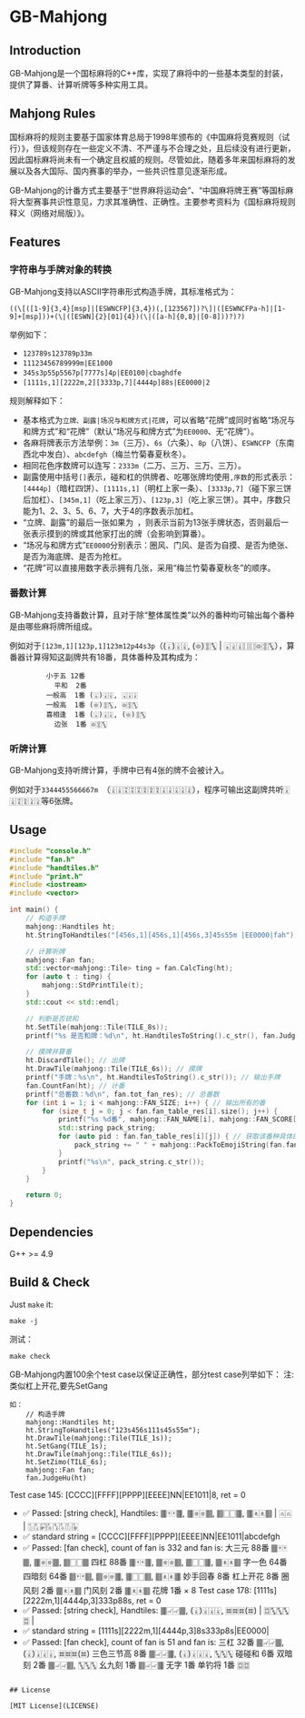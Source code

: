 # GB-Mahjong

## Introduction

GB-Mahjong是一个国标麻将的C++库，实现了麻将中的一些基本类型的封装，提供了算番、计算听牌等多种实用工具。

## Mahjong Rules

国标麻将的规则主要基于国家体育总局于1998年颁布的《中国麻将竞赛规则（试行）》，但该规则存在一些定义不清、不严谨与不合理之处，且后续没有进行更新，因此国标麻将尚未有一个确定且权威的规则。尽管如此，随着多年来国标麻将的发展以及各大国际、国内赛事的举办，一些共识性意见逐渐形成。

GB-Mahjong的计番方式主要基于“世界麻将运动会”、“中国麻将牌王赛”等国标麻将大型赛事共识性意见，力求其准确性、正确性。主要参考资料为《国标麻将规则释义（网络对局版）》。

## Features

### 字符串与手牌对象的转换

GB-Mahjong支持以ASCII字符串形式构造手牌，其标准格式为：

```((\[([1-9]{3,4}[msp]|[ESWNCFP]{3,4})(,[123567])?\]|([ESWNCFPa-h]|[1-9]+[msp]))+(\|([ESWN]{2}[01]{4})(\|([a-h]{0,8}|[0-8]))?)?)```

举例如下：

* `123789s123789p33m`
* `11123456789999m|EE1000`
* `345s3p55p5567p[7777s]4p|EE0100|cbaghdfe`
* `[1111s,1][2222m,2][3333p,7][4444p]88s|EE0000|2`

规则解释如下：

* 基本格式为`立牌、副露|场况与和牌方式|花牌`，可以省略“花牌”或同时省略“场况与和牌方式”和“花牌”（默认“场况与和牌方式”为`EE0000`、无“花牌”）。
* 各麻将牌表示方法举例：`3m`（三万）、`6s`（六条）、`8p`（八饼）、`ESWNCFP`（东南西北中发白）、`abcdefgh`（梅兰竹菊春夏秋冬）。
* 相同花色序数牌可以连写：`2333m`（二万、三万、三万、三万）。
* 副露使用中括号`[]`表示，碰和杠的供牌者、吃哪张牌均使用`,序数`的形式表示：`[4444p]`（暗杠四饼）、`[1111s,1]`（明杠上家一条）、`[3333p,7]`（碰下家三饼后加杠）、`[345m,1]`（吃上家三万）、`[123p,3]`（吃上家三饼）。其中，序数只能为1、2、3、5、6、7，大于4的序数表示加杠。
* “立牌、副露”的最后一张如果为` `，则表示当前为13张手牌状态，否则最后一张表示摸到的牌或其他家打出的牌（会影响到算番）。
* “场况与和牌方式”`EE0000`分别表示：圈风、门风、是否为自摸、是否为绝张、是否为海底牌、是否为抢杠。
* “花牌”可以直接用数字表示拥有几张，采用“梅兰竹菊春夏秋冬”的顺序。

### 番数计算

GB-Mahjong支持番数计算，且对于除“整体属性类”以外的番种均可输出每个番种是由哪些麻将牌所组成。

例如对于`[123m,1][123p,1]123m12p44s3p`（(🀇)🀈🀉, (🀙)🀚🀛 | 🀇🀈🀉🀓🀓🀙🀚🀛），算番器计算得知这副牌共有18番，具体番种及其构成为：

```
         小于五 12番
           平和  2番
         一般高  1番 (🀇)🀈🀉, 🀇🀈🀉
         一般高  1番 (🀙)🀚🀛, 🀙🀚🀛
         喜相逢  1番 (🀇)🀈🀉, (🀙)🀚🀛
           边张  1番 🀙🀚🀛
```

### 听牌计算

GB-Mahjong支持听牌计算，手牌中已有4张的牌不会被计入。

例如对于`3344455566667m `（🀉🀉🀊🀊🀊🀋🀋🀋🀌🀌🀌🀌🀍），程序可输出这副牌共听🀈🀉🀊🀋🀍🀎等6张牌。

## Usage

```cpp
#include "console.h"
#include "fan.h"
#include "handtiles.h"
#include "print.h"
#include <iostream>
#include <vector>

int main() {
    // 构造手牌
    mahjong::Handtiles ht;
    ht.StringToHandtiles("[456s,1][456s,1][456s,3]45s55m |EE0000|fah");

    // 计算听牌
    mahjong::Fan fan;
    std::vector<mahjong::Tile> ting = fan.CalcTing(ht);
    for (auto t : ting) {
        mahjong::StdPrintTile(t);
    }
    std::cout << std::endl;

    // 判断是否铳和
    ht.SetTile(mahjong::Tile(TILE_8s));
    printf("%s 是否和牌：%d\n", ht.HandtilesToString().c_str(), fan.JudgeHu(ht));

    // 摸牌并算番
    ht.DiscardTile(); // 出牌
    ht.DrawTile(mahjong::Tile(TILE_6s)); // 摸牌
    printf("手牌：%s\n", ht.HandtilesToString().c_str()); // 输出手牌
    fan.CountFan(ht); // 计番
    printf("总番数：%d\n", fan.tot_fan_res); // 总番数
    for (int i = 1; i < mahjong::FAN_SIZE; i++) { // 输出所有的番
        for (size_t j = 0; j < fan.fan_table_res[i].size(); j++) {
            printf("%s %d番", mahjong::FAN_NAME[i], mahjong::FAN_SCORE[i]);
            std::string pack_string;
            for (auto pid : fan.fan_table_res[i][j]) { // 获取该番种具体的组合方式
                pack_string += " " + mahjong::PackToEmojiString(fan.fan_packs_res[pid]);
            }
            printf("%s\n", pack_string.c_str());
        }
    }

    return 0;
}
```

## Dependencies

G++ >= 4.9

## Build & Check

Just `make` it:

```
make -j
```

测试：

```
make check
```

GB-Mahjong内置100余个test case以保证正确性，部分test case列举如下：
 注:类似杠上开花,要先SetGang
 
```
如：
    // 构造手牌
    mahjong::Handtiles ht;
    ht.StringToHandtiles("123s456s111s45s55m");
    ht.DrawTile(mahjong::Tile(TILE_1s));
    ht.SetGang(TILE_1s);
    ht.DrawTile(mahjong::Tile(TILE_6s));
    ht.SetZimo(TILE_6s);
    mahjong::Fan fan;
    fan.JudgeHu(ht)
```
Test case 145: [CCCC][FFFF][PPPP][EEEE]NN|EE1011|8, ret = 0
 - ✅  Passed: [string check], Handtiles: 🀫🀄🀄🀫, 🀫🀅🀅🀫, 🀫🀆🀆🀫, 🀫🀀🀀🀫 | 🀃🀃 | 🀢🀣🀤🀥🀦🀧🀨🀩
 - ✅  standard string = [CCCC][FFFF][PPPP][EEEE]NN|EE1011|abcdefgh
 - ✅  Passed: [fan check], count of fan is 332 and fan is:
         大三元 88番 🀫🀄🀄🀫, 🀫🀅🀅🀫, 🀫🀆🀆🀫
           四杠 88番 🀫🀄🀄🀫, 🀫🀅🀅🀫, 🀫🀆🀆🀫, 🀫🀀🀀🀫
         字一色 64番
         四暗刻 64番 🀫🀄🀄🀫, 🀫🀅🀅🀫, 🀫🀆🀆🀫, 🀫🀀🀀🀫
       妙手回春  8番
       杠上开花  8番
         圈风刻  2番 🀫🀀🀀🀫
         门风刻  2番 🀫🀀🀀🀫
           花牌  1番 × 8
Test case 178: [1111s][2222m,1][4444p,3]333p88s, ret = 0
 - ✅  Passed: [string check], Handtiles: 🀫🀐🀐🀫, (🀈)🀈🀈🀈, 🀜🀜🀜(🀜) | 🀗🀛🀛🀛🀗 | 
 - ✅  standard string = [1111s][2222m,1][4444p,3]8s333p8s|EE0000|
 - ✅  Passed: [fan check], count of fan is 51 and fan is:
           三杠 32番 🀫🀐🀐🀫, (🀈)🀈🀈🀈, 🀜🀜🀜(🀜)
     三色三节高  8番 🀫🀐🀐🀫, (🀈)🀈🀈🀈, 🀛🀛🀛
         碰碰和  6番
         双暗刻  2番 🀫🀐🀐🀫, 🀛🀛🀛
         幺九刻  1番 🀫🀐🀐🀫
           无字  1番
         单钓将  1番 🀗🀗
```

## License

[MIT License](LICENSE)

